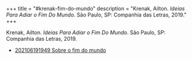 +++
title = "#krenak-fim-do-mundo"
description = "Krenak, Ailton. _Ideias Para Adiar o Fim Do Mundo_. São Paulo, SP: Companhia das Letras, 2019."
+++

Krenak, Ailton. _Ideias Para Adiar o Fim Do Mundo_. São Paulo, SP: Companhia das Letras, 2019.

- [202106191949 Sobre o fim do mundo](/blips/202106191949-sobre-o-fim-do-mundo)
